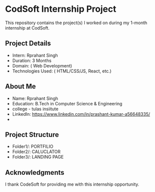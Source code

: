 # CodSoft Internship Project

This repository contains the project(s) I worked on during my 1-month internship at CodSoft.  

## Project Details  
- Intern: Rprahant Singh  
- Duration: 3 Months   
- Domain: ( Web Development)  
- Technologies Used: ( HTML/CSS/JS, React, etc.)  

## About Me  
- Name: Rprahant Singh  
- Education: B.Tech in Computer Science & Engineering  
- college - tulas insiitute
- LinkedIn: https://www.linkedin.com/in/prashant-kumar-a56648335/ 
- 

## Project Structure  
- Folder1/:  PORTFILIO
- Folder2/:  CALUCLATOR 
- Folder3/:  LANDING PAGE

## Acknowledgments  
I thank CodeSoft for providing me with this internship opportunity.
